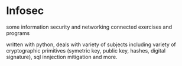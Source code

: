 # Infosec
some information security and networking connected exercises and programs

written with python, deals with variety of subjects including variety of cryptographic primitives (symetric key, public key, hashes, digital signature), sql innjection mitigation and more.
